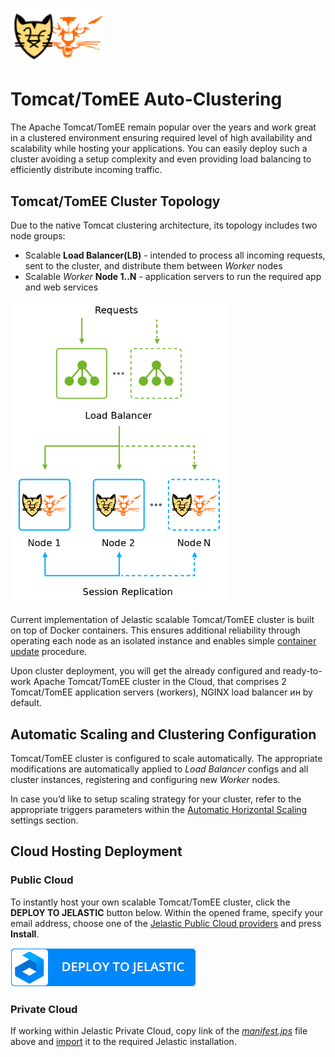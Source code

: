<p align="left">
<img src="img/tomcat-tomee-logo.png" width="150">
</p>

# Tomcat/TomEE Auto-Clustering

The Apache Tomcat/TomEE remain popular over the years and work great in a clustered environment ensuring required level of high availability and scalability while hosting your applications. You can easily deploy such a cluster avoiding a setup complexity and even providing load balancing to efficiently distribute incoming traffic.

## Tomcat/TomEE Cluster Topology

Due to the native Tomcat clustering architecture, its topology includes two node groups:   

- Scalable **Load Balancer(LB)** - intended to process all incoming requests, sent to the cluster, and distribute them between *Worker* nodes
- Scalable *Worker* **Node 1..N** - application servers to run the required app and web services

<p align="left">
<img src="img/tomcat-tomee-topology.png" width="350">
</p>

Current implementation of Jelastic scalable Tomcat/TomEE cluster is built on top of Docker containers. This ensures additional reliability through operating each node as an isolated instance and enables simple [container update](https://docs.jelastic.com/docker-update) procedure. 

Upon cluster deployment, you will get the already configured and ready-to-work Apache Tomcat/TomEE cluster in the Cloud, that comprises 2 Tomcat/TomEE application servers (workers), NGINX load balancer ин by default. 

## Automatic Scaling and Clustering Configuration 

Tomcat/TomEE cluster is configured to scale automatically. The appropriate modifications are automatically applied to  _Load Balancer_ configs and all cluster instances,  registering and configuring new *Worker* nodes.

In case you’d like to setup scaling strategy for your cluster, refer to the appropriate triggers parameters within the [Automatic Horizontal Scaling](https://docs.jelastic.com/automatic-horizontal-scaling) settings section.

## Cloud Hosting Deployment

### Public Cloud

To instantly host your own scalable Tomcat/TomEE cluster, click the **DEPLOY TO JELASTIC** button below. Within the opened frame, specify your email address, choose one of the [Jelastic Public Cloud providers](https://jelastic.cloud/) and press **Install**.


[![Deploy](https://github.com/jelastic-jps/git-push-deploy/raw/master/images/deploy-to-jelastic.png)](https://jelastic.com/install-application/?manifest=https://raw.githubusercontent.com/jelastic-jps/tomcat-cluster/master/manifest.jps)

### Private Cloud

If working within Jelastic Private Cloud, copy link of the [*_manifest.jps_*](https://raw.githubusercontent.com/jelastic-jps/tomcat-cluster/master/manifest.jps) file above and [import](https://docs.jelastic.com/environment-import) it to the required Jelastic installation. 

